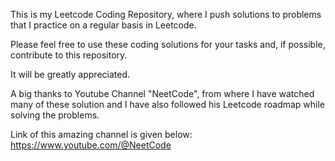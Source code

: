 This is my Leetcode Coding Repository, where I push solutions to problems that I practice on a regular basis in Leetcode.

Please feel free to use these coding solutions for your tasks and, if possible, contribute to this repository.

It will be greatly appreciated.

A big thanks to Youtube Channel "NeetCode", from where I have watched many of these solution and I have also followed his Leetcode roadmap while solving the problems.

Link of this amazing channel is given below: https://www.youtube.com/@NeetCode
